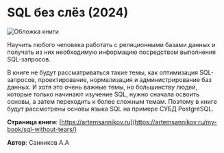 # SQL без слёз (2024)

![Обложка книги]()

Научить любого человека работать с реляционными базами данных и получать из них необходимую информацию посредством выполнения SQL-запросов.

В книге не будут рассматриваться такие темы, как оптимизация SQL-запросов, проектирование, нормализация и администрирование баз данных. И хотя это очень важные темы, но большинству людей, которые только начинают изучение SQL, нужно сначала освоить основы, а затем переходить к более сложным темам. Поэтому в книге будут рассмотрены основы языка SQL на примере СУБД PostgreSQL.

**Страница книги**: [https://artemsannikov.ru](https://artemsannikov.ru/my-book/sql-without-tears/)

**Автор**: Санников А.А